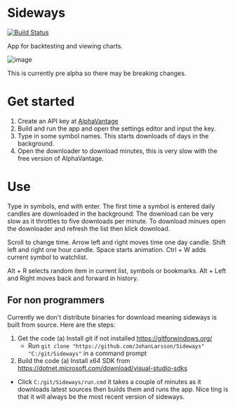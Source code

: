 # Sideways

[![Build Status](https://johan-larsson.visualstudio.com/Sideways/_apis/build/status/JohanLarsson.Sideways?branchName=main)](https://johan-larsson.visualstudio.com/Sideways/_build/latest?definitionId=18&branchName=main)

App for backtesting and viewing charts.

![image](https://user-images.githubusercontent.com/1640096/119938653-0891d100-bf8d-11eb-80d2-1dd383fb06cf.png)

This is currently pre alpha so there may be breaking changes.

# Get started
1. Create an API key at [AlphaVantage](https://www.alphavantage.co/)
2. Build and run the app and open the settings editor and input the key.
3. Type in some symbol names. This starts downloads of days in the background.
4. Open the downloader to download minutes, this is very slow with the free version of AlphaVantage.


# Use
Type in symbols, end with enter. The first time a symbol is entered daily candles are downloaded in the background. The download can be very slow as it throttles to five downloads per minute. To download minues open the downloader and refresh the list then klick download.

Scroll to change time.
Arrow left and right moves time one day candle. Shift left and right one hour candle.
Space starts animation.
Ctrl + W adds current symbol to watchlist.

Alt + R selects random item in current list, symbols or bookmarks.
Alt + Left and Right moves back and forward in history.

## For non programmers
Currently we don't distribute binaries for download meaning sideways is built from source. Here are the steps:

1. Get the code
  (a) Install git if not installed https://gitforwindows.org/
   - Run `git clone "https://github.com/JohanLarsson/Sideways" "C:/git/Sideways"` in a command prompt
2. Build the code
  (a) Install x64 SDK from https://dotnet.microsoft.com/download/visual-studio-sdks
  - Click `C:/git/Sideways/run.cmd` it takes a couple of minutes as it downloads latest sources then builds them and runs the app. Nice ting is that it will always be the most recent version of sideways. 
